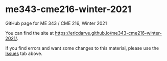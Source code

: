 # me343-cme216-winter-2021

GitHub page for ME 343 / CME 216, Winter 2021

You can find the site at https://ericdarve.github.io/me343-cme216-winter-2021/.

If you find errors and want some changes to this material, please use the [Issues](https://github.com/EricDarve/me343-cme216-winter-2021/issues) tab above.
